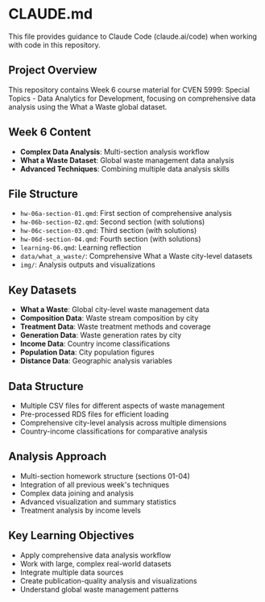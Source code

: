 # CLAUDE.md

This file provides guidance to Claude Code (claude.ai/code) when working with code in this repository.

## Project Overview

This repository contains Week 6 course material for CVEN 5999: Special Topics - Data Analytics for Development, focusing on comprehensive data analysis using the What a Waste global dataset.

## Week 6 Content

- **Complex Data Analysis**: Multi-section analysis workflow
- **What a Waste Dataset**: Global waste management data analysis
- **Advanced Techniques**: Combining multiple data analysis skills

## File Structure

- `hw-06a-section-01.qmd`: First section of comprehensive analysis
- `hw-06b-section-02.qmd`: Second section (with solutions)
- `hw-06c-section-03.qmd`: Third section (with solutions)
- `hw-06d-section-04.qmd`: Fourth section (with solutions)
- `learning-06.qmd`: Learning reflection
- `data/what_a_waste/`: Comprehensive What a Waste city-level datasets
- `img/`: Analysis outputs and visualizations

## Key Datasets

- **What a Waste**: Global city-level waste management data
- **Composition Data**: Waste stream composition by city
- **Treatment Data**: Waste treatment methods and coverage
- **Generation Data**: Waste generation rates by city
- **Income Data**: Country income classifications
- **Population Data**: City population figures
- **Distance Data**: Geographic analysis variables

## Data Structure

- Multiple CSV files for different aspects of waste management
- Pre-processed RDS files for efficient loading
- Comprehensive city-level analysis across multiple dimensions
- Country-income classifications for comparative analysis

## Analysis Approach

- Multi-section homework structure (sections 01-04)
- Integration of all previous week's techniques
- Complex data joining and analysis
- Advanced visualization and summary statistics
- Treatment analysis by income levels

## Key Learning Objectives

- Apply comprehensive data analysis workflow
- Work with large, complex real-world datasets
- Integrate multiple data sources
- Create publication-quality analysis and visualizations
- Understand global waste management patterns
